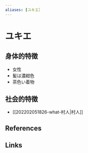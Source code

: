 ```yaml
---
aliases: [ユキエ］
---
```

# ユキエ

## 身体的特徴

- 女性
- 髪は濃紺色
- 茶色い着物

## 社会的特徴

- [[202202051826-what-村人|村人]]

## References



## Links


